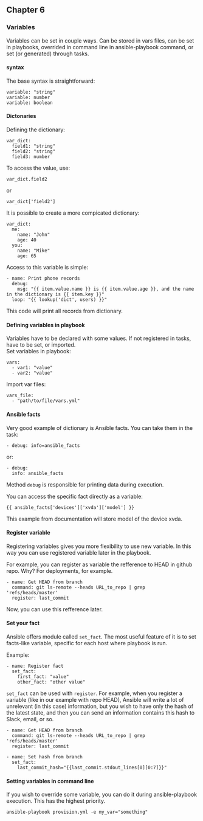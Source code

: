 ## Chapter 6
### Variables

Variables can be set in couple ways. Can be stored in vars files, can be
set in playbooks, overrided in command line in ansible-playbook command, or
set (or generated) through tasks.

#### syntax

The base syntax is straightforward:

```
variable: "string"
variable: number
variable: boolean
```

#### Dictonaries

Defining the dictionary:

```
var_dict:
  field1: "string"
  field2: "string"
  field3: number
```

To access the value, use:

```
var_dict.field2
```

or

```
var_dict['field2']
```

It is possible to create a more compicated dictionary:

```
var_dict:
  me:
    name: "John"
    age: 40
  you:
    name: "Mike"
    age: 65
```

Access to this variable is simple:

```
- name: Print phone records
  debug:
    msg: "{{ item.value.name }} is {{ item.value.age }}, and the name in the dictionary is {{ item.key }}"
  loop: "{{ lookup('dict', users) }}"
```

This code will print all records from dictionary.

#### Defining variables in playbook

Variables have to be declared with some values. If not registered in tasks,
have to be set, or imported.  
Set variables in playbook:

```
vars:
  - var1: "value"
  - var2: "value"
```

Import var files:

```
vars_file:
  - "path/to/file/vars.yml"
```

#### Ansible facts

Very good example of dictionary is Ansible facts. You can take them in the
task:

```
- debug: info=ansible_facts
```

or:

```
- debug:
  info: ansible_facts
```

Method `debug` is responsible for printing data during execution.

You can access the specific fact directly as a variable:

```
{{ ansible_facts['devices']['xvda']['model'] }}
```

This example from documentation will store model of the device xvda.

#### Register variable

Registering variables gives you more flexibility to use new variable. In this way 
you can use registered variable later in the playbook.

For example, you can register as variable the refference to HEAD in github repo.
Why? For deployments, for example.

```
- name: Get HEAD from branch
  command: git ls-remote --heads URL_to_repo | grep 'refs/heads/master'
  register: last_commit
```

Now, you can use this refference later.

#### Set your fact

Ansible offers module called `set_fact`. The most useful feature of it is to
set facts-like variable, specific for each host where playbook is run.

Example:

```
- name: Register fact
  set_fact:
    first_fact: "value"
    other_fact: "other value"
```

`set_fact` can be used with `register`. For example, when you register a
variable (like in our example with repo HEAD), Ansible will write a lot 
of unrelevant (in this case) information, but you wish to have only the 
hash of the latest state, and then you can send an information contains 
this hash to Slack, email, or so.

```
- name: Get HEAD from branch
  command: git ls-remote --heads URL_to_repo | grep 'refs/heads/master'
  register: last_commit

- name: Set hash from branch
  set_fact:
    last_commit_hash="{{last_commit.stdout_lines[0][0:7]}}"
```

#### Setting variables in command line

If you wish to override some variable, you can do it during ansible-playbook 
execution. This has the highest priority.

```
ansible-playbook provision.yml -e my_var="something"
```
